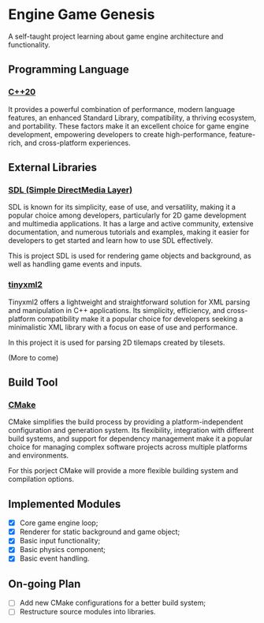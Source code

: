 <!-- Headings -->
# Engine Game Genesis

A self-taught project learning about game engine architecture and functionality.

## Programming Language

### [C++20](https://en.cppreference.com/)

It provides a powerful combination of performance, modern language features, an enhanced Standard Library, compatibility, a thriving ecosystem, and portability. These factors make it an excellent choice for game engine development, empowering developers to create high-performance, feature-rich, and cross-platform experiences.

## External Libraries

### [SDL (Simple DirectMedia Layer)](https://github.com/libsdl-org/SDL)

SDL is known for its simplicity, ease of use, and versatility, making it a popular choice among developers, particularly for 2D game development and multimedia applications. It has a large and active community, extensive documentation, and numerous tutorials and examples, making it easier for developers to get started and learn how to use SDL effectively.

This is project SDL is used for rendering game objects and background, as well as handling game events and inputs.

### [tinyxml2](https://github.com/leethomason/tinyxml2)

Tinyxml2 offers a lightweight and straightforward solution for XML parsing and manipulation in C++ applications. Its simplicity, efficiency, and cross-platform compatibility make it a popular choice for developers seeking a minimalistic XML library with a focus on ease of use and performance.

In this project it is used for parsing 2D tilemaps created by tilesets.

(More to come)

## Build Tool

### [CMake](https://cmake.org/download/)

CMake simplifies the build process by providing a platform-independent configuration and generation system. Its flexibility, integration with different build systems, and support for dependency management make it a popular choice for managing complex software projects across multiple platforms and environments.

For this porject CMake will provide a more flexible building system and compilation options.

## Implemented Modules

* [x] Core game engine loop;
* [x] Renderer for static background and game object;
* [x] Basic input functionality;
* [x] Basic physics component;
* [x] Basic event handling.

## On-going Plan

* [ ] Add new CMake configurations for a better build system;
* [ ] Restructure source modules into libraries.
